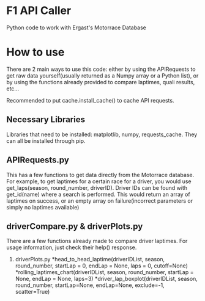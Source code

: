 # F1 API Caller
 Python code to work with Ergast's Motorrace Database

# How to use

There are 2 main ways to use this code: either by using the APIRequests to get raw data yourself(usually returned as a Numpy array or a Python list), or by using the functions already provided to compare laptimes, quali results, etc...

Recommended to put cache.install_cache() to cache API requests.


## Necessary Libraries

Libraries that need to be installed: matplotlib, numpy, requests_cache. They can all be installed through pip.

## APIRequests.py

This has a few functions to get data directly from the Motorrace database.
For example, to get laptimes for a certain race for a driver, you would use get_laps(season, round_number, driverID). Driver IDs can be found with get_id(name) where a search is performed. This would return an array of laptimes on success, or an empty array on failure(incorrect parameters or simply no laptimes available)

## driverCompare.py & driverPlots.py

There are a few functions already made to compare driver laptimes. For usage information, just check their help() response.

1. driverPlots.py
*head_to_head_laptime(driverIDList, season, round_number, startLap = 0, endLap = None, laps = 0, cutoff=None)
	*rolling_laptimes_chart(driverIDList, season, round_number, startLap = None, endLap = None, laps=3)
	*driver_lap_boxplot(driverIDList, season, round_number, startLap=None, endLap=None, exclude=-1, scatter=True)

